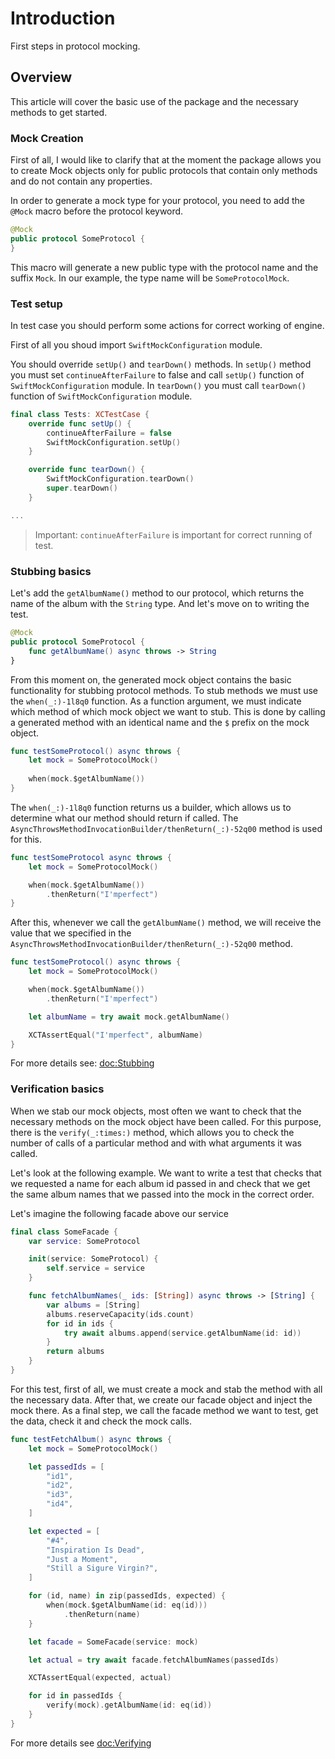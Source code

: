 # Introduction

First steps in protocol mocking.

## Overview

This article will cover the basic use of the package and the necessary methods to get started.

### Mock Creation

First of all, I would like to clarify that at the moment the package allows you to create Mock objects only for public protocols that contain only methods and do not contain any properties.

In order to generate a mock type for your protocol, you need to add the `@Mock` macro before the protocol keyword.

```swift
@Mock
public protocol SomeProtocol {
}
```

This macro will generate a new public type with the protocol name and the suffix `Mock`. In our example, the type name will be `SomeProtocolMock`.

### Test setup

In test case you should perform some actions for correct working of engine.

First of all you shoud import `SwiftMockConfiguration` module.

You should override `setUp()` and `tearDown()` methods. In `setUp()` method you must set `continueAfterFailure` to false and call `setUp()` function of `SwiftMockConfiguration` module. In `tearDown()` you must call `tearDown()` function of `SwiftMockConfiguration` module.

```swift
final class Tests: XCTestCase {
	override func setUp() {
		continueAfterFailure = false
		SwiftMockConfiguration.setUp()
	}

	override func tearDown() {
		SwiftMockConfiguration.tearDown()
		super.tearDown()
	}

...
```

> Important: `continueAfterFailure` is important for correct running of test. 

### Stubbing basics

Let's add the `getAlbumName()` method to our protocol, which returns the name of the album with the `String` type. And let's move on to writing the test.

```swift
@Mock
public protocol SomeProtocol {
	func getAlbumName() async throws -> String
}
```

From this moment on, the generated mock object contains the basic functionality for stubbing protocol methods. To stub methods we must use the ``when(_:)-1l8q0`` function. As a function argument, we must indicate which method of which mock object we want to stub. This is done by calling a generated method with an identical name and the `$` prefix on the mock object.

```swift
func testSomeProtocol() async throws {
	let mock = SomeProtocolMock()
	
	when(mock.$getAlbumName())
}
```

The ``when(_:)-1l8q0`` function returns us a builder, which allows us to determine what our method should return if called. The ``AsyncThrowsMethodInvocationBuilder/thenReturn(_:)-52q00`` method is used for this.

```swift
func testSomeProtocol async throws {
	let mock = SomeProtocolMock()

	when(mock.$getAlbumName())
		.thenReturn("I'mperfect")
}
```

After this, whenever we call the `getAlbumName()` method, we will receive the value that we specified in the ``AsyncThrowsMethodInvocationBuilder/thenReturn(_:)-52q00`` method.

```swift
func testSomeProtocol() async throws {
	let mock = SomeProtocolMock()

	when(mock.$getAlbumName())
		.thenReturn("I'mperfect")

	let albumName = try await mock.getAlbumName()

	XCTAssertEqual("I'mperfect", albumName)
}
```

For more details see: <doc:Stubbing>

### Verification basics

When we stab our mock objects, most often we want to check that the necessary methods on the mock object have been called. For this purpose, there is the ``verify(_:times:)`` method, which allows you to check the number of calls of a particular method and with what arguments it was called.

Let's look at the following example. We want to write a test that checks that we requested a name for each album id passed in and check that we get the same album names that we passed into the mock in the correct order.

Let's imagine the following facade above our service

```swift
final class SomeFacade {
	var service: SomeProtocol

	init(service: SomeProtocol) {
		self.service = service
	}

	func fetchAlbumNames(_ ids: [String]) async throws -> [String] {
		var albums = [String]
		albums.reserveCapacity(ids.count)
		for id in ids {
			try await albums.append(service.getAlbumName(id: id))
		}
		return albums
	}
}
```

For this test, first of all, we must create a mock and stab the method with all the necessary data. After that, we create our facade object and inject the mock there. As a final step, we call the facade method we want to test, get the data, check it and check the mock calls.

```swift
func testFetchAlbum() async throws {
	let mock = SomeProtocolMock()

	let passedIds = [
		"id1",
		"id2",
		"id3",
		"id4",
	]

	let expected = [
		"#4",
		"Inspiration Is Dead",
		"Just a Moment",
		"Still a Sigure Virgin?",
	]

	for (id, name) in zip(passedIds, expected) {
		when(mock.$getAlbumName(id: eq(id)))
			.thenReturn(name)
	}

	let facade = SomeFacade(service: mock)

	let actual = try await facade.fetchAlbumNames(passedIds)

	XCTAssertEqual(expected, actual)

	for id in passedIds {
		verify(mock).getAlbumName(id: eq(id))
	}
}
```

For more details see <doc:Verifying>
